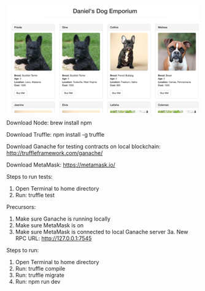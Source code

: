 ![Pet Emporium Front Page](FrontPage.png?raw=true)

Download Node: brew install npm

Download Truffle: npm install -g truffle

Download Ganache for testing contracts on local blockchain: http://truffleframework.com/ganache/

Download MetaMask: https://metamask.io/

Steps to run tests:
1. Open Terminal to home directory
2. Run: truffle test

Precursors:
1. Make sure Ganache is running locally
2. Make sure MetaMask is on
3. Make sure MetaMask is connected to local Ganache server
	3a. New RPC URL: http://127.0.0.1:7545

Steps to run:
1. Open Terminal to home directory
2. Run: truffle compile
3. Run: truffle migrate
2. Run: npm run dev
